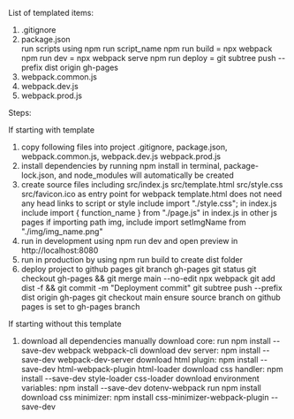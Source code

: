 List of templated items:

1. .gitignore
2. package.json  
   run scripts using npm run script_name
   npm run build = npx webpack
   npm run dev = npx webpack serve
   npm run deploy = git subtree push --prefix dist origin gh-pages
3. webpack.common.js
4. webpack.dev.js
5. webpack.prod.js

Steps:

If starting with template

1.  copy following files into project
    .gitignore, package.json, webpack.common.js, webpack.dev.js webpack.prod.js
2.  install dependencies by running npm install in terminal, package-lock.json, and node_modules will automatically be created
3.  create source files including src/index.js src/template.html src/style.css src/favicon.ico as entry point for webpack
    template.html does not need any head links to script or style
    include import "./style.css"; in index.js
    include import { function_name } from "./page.js" in index.js
    in other js pages if importing path img, include import setImgName from "./img/img_name.png"
4.  run in development using npm run dev and open preview in http://localhost:8080
5.  run in production by using npm run build to create dist folder
6.  deploy project to github pages
    git branch gh-pages
    git status
    git checkout gh-pages && git merge main --no-edit
    npx webpack
    git add dist -f && git commit -m "Deployment commit"
    git subtree push --prefix dist origin gh-pages
    git checkout main
    ensure source branch on github pages is set to gh-pages branch

If starting without this template

1. download all dependencies manually
   download core: run npm install --save-dev webpack webpack-cli
   download dev server: npm install --save-dev webpack-dev-server
   download html plugin: npm install --save-dev html-webpack-plugin html-loader
   download css handler: npm install --save-dev style-loader css-loader
   download environment variables: npm install --save-dev dotenv-webpack
   run npm install
   download css minimizer: npm install css-minimizer-webpack-plugin --save-dev
